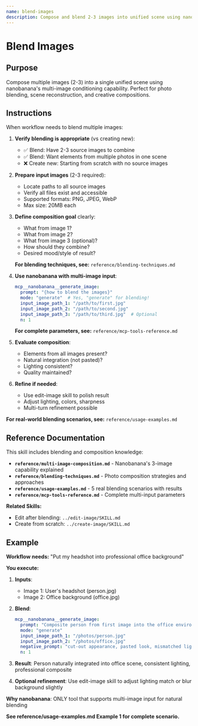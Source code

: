 ```yaml
---
name: blend-images
description: Compose and blend 2-3 images into unified scene using nanobanana's multi-image composition. Best for photo blending, scene reconstruction, creative mashups. Use when workflow needs to combine multiple source images into one cohesive output.
---
```


# Blend Images

## Purpose

Compose multiple images (2-3) into a single unified scene using nanobanana's multi-image conditioning capability. Perfect for photo blending, scene reconstruction, and creative compositions.

## Instructions

When workflow needs to blend multiple images:

1. **Verify blending is appropriate** (vs creating new):
   - ✅ Blend: Have 2-3 source images to combine
   - ✅ Blend: Want elements from multiple photos in one scene
   - ❌ Create new: Starting from scratch with no source images

2. **Prepare input images** (2-3 required):
   - Locate paths to all source images
   - Verify all files exist and accessible
   - Supported formats: PNG, JPEG, WebP
   - Max size: 20MB each

3. **Define composition goal** clearly:
   - What from image 1?
   - What from image 2?
   - What from image 3 (optional)?
   - How should they combine?
   - Desired mood/style of result?

   **For blending techniques, see:** `reference/blending-techniques.md`

4. **Use nanobanana with multi-image input**:
   ```yaml
   mcp__nanobanana__generate_image:
     prompt: "{how to blend the images}"
     mode: "generate"  # Yes, "generate" for blending!
     input_image_path_1: "/path/to/first.jpg"
     input_image_path_2: "/path/to/second.jpg"
     input_image_path_3: "/path/to/third.jpg"  # Optional
     n: 1
   ```

   **For complete parameters, see:** `reference/mcp-tools-reference.md`

5. **Evaluate composition**:
   - Elements from all images present?
   - Natural integration (not pasted)?
   - Lighting consistent?
   - Quality maintained?

6. **Refine if needed**:
   - Use edit-image skill to polish result
   - Adjust lighting, colors, sharpness
   - Multi-turn refinement possible

**For real-world blending scenarios, see:** `reference/usage-examples.md`

## Reference Documentation

This skill includes blending and composition knowledge:

- **`reference/multi-image-composition.md`** - Nanobanana's 3-image capability explained
- **`reference/blending-techniques.md`** - Photo composition strategies and approaches
- **`reference/usage-examples.md`** - 5 real blending scenarios with results
- **`reference/mcp-tools-reference.md`** - Complete multi-input parameters

**Related Skills:**
- Edit after blending: `../edit-image/SKILL.md`
- Create from scratch: `../create-image/SKILL.md`

## Example

**Workflow needs:** "Put my headshot into professional office background"

**You execute:**

1. **Inputs**:
   - Image 1: User's headshot (person.jpg)
   - Image 2: Office background (office.jpg)

2. **Blend**:
   ```yaml
   mcp__nanobanana__generate_image:
     prompt: "Composite person from first image into the office environment from second image. Natural integration with consistent lighting. Person positioned at desk in foreground, office background behind. Match lighting direction and color temperature. Photorealistic, seamless composition."
     mode: "generate"
     input_image_path_1: "/photos/person.jpg"
     input_image_path_2: "/photos/office.jpg"
     negative_prompt: "cut-out appearance, pasted look, mismatched lighting, color inconsistency, artificial composition, visible edges"
     n: 1
   ```

3. **Result**: Person naturally integrated into office scene, consistent lighting, professional composite

4. **Optional refinement**: Use edit-image skill to adjust lighting match or blur background slightly

**Why nanobanana**: ONLY tool that supports multi-image input for natural blending

**See reference/usage-examples.md Example 1 for complete scenario.**
